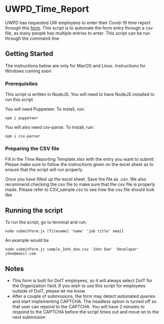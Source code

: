 # UWPD_Time_Report

UWPD has requested UW employees to enter their Covid-19 time report through this [form](https://app.smartsheet.com/b/form/5784f92c46a14794abc5eb68c420ba7e). This script is to automate the form entry through a csv file, as many people has multiple entries to enter. This script can be run through the command-line

## Getting Started

The instructions below are only for MacOS and Linux. Instructions for Windows coming soon

### Prerequisites

This script is written in NodeJS. You will need to have NodeJS installed to run this script

You will need Puppeteer. To install, run:

```
npm i puppeteer
```

You will also need csv-parse. To install, run:

```
npm i csv-parser
```

### Preparing the CSV file

Fill in the Time Reporting Template.xlsx with the entry you want to submit. Please make sure to follow the instructions given on the excel sheet as to ensure that the script will run properly

Once you have filled up the excel sheet. Save the file as .csv. We also recommend checking the csv file to make sure that the csv file is properly made. Please refer to CSV_sample.csv to see how the csv file should look like

## Running the script

To run the script, go to terminal and run:

```
node submitForm.js [filename] 'name' 'job title' email
```

An example would be

```
node submitForm.js sample_John_doe.csv 'John Doe' 'Developer' jdoe@email.com
```

## Notes

- This form is built for DoIT employees, so it will always select DoIT for the Organization field. If you wish to use this script for employees outside of DoIT, please let me know.
- After a couple of submissions, the form may detect automated queries and start implementing CAPTCHA. The headless option is turned off so that user can repond to the CAPTCHA. You will have 2 minutes to respond to the CAPTCHA before the script times out and move on to the next submission
